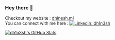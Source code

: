 ### Hey there 👋  
Checkout my website : [dhinesh.ml](https://dhinesh.ml/about/#/)    
You can connect with me here : [![Linkedin: dh1n3sh](https://img.shields.io/badge/-dhinesh-blue?style=flat-square&logo=Linkedin&logoColor=white&link=https://www.linkedin.com/in/dh1n3sh/)](https://www.linkedin.com/in/dh1n3sh/)    
   
[![dh1n3sh's GitHub Stats](https://github-readme-stats.dh1n3sh.vercel.app/api?username=dh1n3sh&count_private=true&theme=radical&show_icons=true)](https://github.com/dh1n3sh)  
<!--![Top Langs](https://github-readme-stats.dh1n3sh.vercel.app/api/top-langs/?username=dh1n3sh&theme=radical&layout=compact)-->


<!--
**dh1n3sh/dh1n3sh** is a ✨ _special_ ✨ repository because its `README.md` (this file) appears on your GitHub profile.

Here are some ideas to get you started:

- 🔭 I’m currently working on ...
- 🌱 I’m currently learning ...
- 👯 I’m looking to collaborate on ...
- 🤔 I’m looking for help with ...
- 💬 Ask me about ...
- 📫 How to reach me: ...
- 😄 Pronouns: ...
- ⚡ Fun fact: ...
-->
